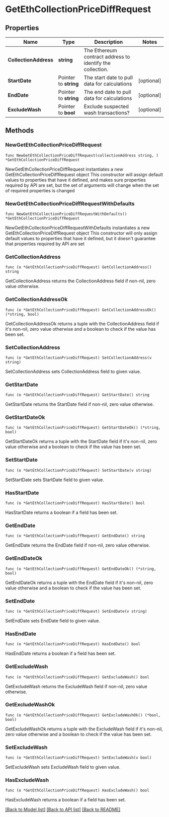 # GetEthCollectionPriceDiffRequest

## Properties

Name | Type | Description | Notes
------------ | ------------- | ------------- | -------------
**CollectionAddress** | **string** | The Ethereum contract address to identify the collection. | 
**StartDate** | Pointer to **string** | The start date to pull data for calculations | [optional] 
**EndDate** | Pointer to **string** | The end date to pull data for calculations | [optional] 
**ExcludeWash** | Pointer to **bool** | Exclude suspected wash transactions? | [optional] 

## Methods

### NewGetEthCollectionPriceDiffRequest

`func NewGetEthCollectionPriceDiffRequest(collectionAddress string, ) *GetEthCollectionPriceDiffRequest`

NewGetEthCollectionPriceDiffRequest instantiates a new GetEthCollectionPriceDiffRequest object
This constructor will assign default values to properties that have it defined,
and makes sure properties required by API are set, but the set of arguments
will change when the set of required properties is changed

### NewGetEthCollectionPriceDiffRequestWithDefaults

`func NewGetEthCollectionPriceDiffRequestWithDefaults() *GetEthCollectionPriceDiffRequest`

NewGetEthCollectionPriceDiffRequestWithDefaults instantiates a new GetEthCollectionPriceDiffRequest object
This constructor will only assign default values to properties that have it defined,
but it doesn't guarantee that properties required by API are set

### GetCollectionAddress

`func (o *GetEthCollectionPriceDiffRequest) GetCollectionAddress() string`

GetCollectionAddress returns the CollectionAddress field if non-nil, zero value otherwise.

### GetCollectionAddressOk

`func (o *GetEthCollectionPriceDiffRequest) GetCollectionAddressOk() (*string, bool)`

GetCollectionAddressOk returns a tuple with the CollectionAddress field if it's non-nil, zero value otherwise
and a boolean to check if the value has been set.

### SetCollectionAddress

`func (o *GetEthCollectionPriceDiffRequest) SetCollectionAddress(v string)`

SetCollectionAddress sets CollectionAddress field to given value.


### GetStartDate

`func (o *GetEthCollectionPriceDiffRequest) GetStartDate() string`

GetStartDate returns the StartDate field if non-nil, zero value otherwise.

### GetStartDateOk

`func (o *GetEthCollectionPriceDiffRequest) GetStartDateOk() (*string, bool)`

GetStartDateOk returns a tuple with the StartDate field if it's non-nil, zero value otherwise
and a boolean to check if the value has been set.

### SetStartDate

`func (o *GetEthCollectionPriceDiffRequest) SetStartDate(v string)`

SetStartDate sets StartDate field to given value.

### HasStartDate

`func (o *GetEthCollectionPriceDiffRequest) HasStartDate() bool`

HasStartDate returns a boolean if a field has been set.

### GetEndDate

`func (o *GetEthCollectionPriceDiffRequest) GetEndDate() string`

GetEndDate returns the EndDate field if non-nil, zero value otherwise.

### GetEndDateOk

`func (o *GetEthCollectionPriceDiffRequest) GetEndDateOk() (*string, bool)`

GetEndDateOk returns a tuple with the EndDate field if it's non-nil, zero value otherwise
and a boolean to check if the value has been set.

### SetEndDate

`func (o *GetEthCollectionPriceDiffRequest) SetEndDate(v string)`

SetEndDate sets EndDate field to given value.

### HasEndDate

`func (o *GetEthCollectionPriceDiffRequest) HasEndDate() bool`

HasEndDate returns a boolean if a field has been set.

### GetExcludeWash

`func (o *GetEthCollectionPriceDiffRequest) GetExcludeWash() bool`

GetExcludeWash returns the ExcludeWash field if non-nil, zero value otherwise.

### GetExcludeWashOk

`func (o *GetEthCollectionPriceDiffRequest) GetExcludeWashOk() (*bool, bool)`

GetExcludeWashOk returns a tuple with the ExcludeWash field if it's non-nil, zero value otherwise
and a boolean to check if the value has been set.

### SetExcludeWash

`func (o *GetEthCollectionPriceDiffRequest) SetExcludeWash(v bool)`

SetExcludeWash sets ExcludeWash field to given value.

### HasExcludeWash

`func (o *GetEthCollectionPriceDiffRequest) HasExcludeWash() bool`

HasExcludeWash returns a boolean if a field has been set.


[[Back to Model list]](../README.md#documentation-for-models) [[Back to API list]](../README.md#documentation-for-api-endpoints) [[Back to README]](../README.md)


